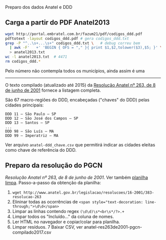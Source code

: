 Preparo dos dados Anatel e DDD

## Carga a partir do PDF Anatel2013
 
```sh
wget http://portal.embratel.com.br/fazum21/pdf/codigos_ddd.pdf
pdftotext -layout codigos_ddd.pdf # gera codigos_ddd.txt
grep -P "^..\s+...\s+" codigos_ddd.txt \   # debug correu bem
  | awk -F'   +' 'BEGIN { OFS = "," }{ print $1,$2,tolower($3),$5; }' \
  > anatel2013.txt
wc -l anatel2013.txt  # 4471
rm codigos_ddd.*
```
Pelo número não contempla todos os municípios, ainda assim é uma 


------



O texto compilado (atualizado até 2015) da [Resolução Anatel nº 263, de 8 de junho de 2001](http://www.anatel.gov.br/legislacao/resolucoes/16-2001/383-resolucao-263) fornece a listagem completa.

São 67 macro-regiões do DDD, encabeçadas ("chaves" do DDD) pelas cidades principais:
```
DDD 11 – São Paulo – SP
DDD 12 – São José dos Campos – SP
DDD 13 – Santos – SP
...
DDD 98 – São Luís – MA
DDD 99 – Imperatriz – MA
```
Ver arquivo `anatel-ddd_chave.csv` que permitirá indicar as cidades eleitas como chave de referência do DDD.

## Preparo da resolução do PGCN
*Resolução Anatel nº 263, de 8 de junho de 2001*.  Ver também [planilha limpa](https://docs.google.com/spreadsheets/d/1C6Z9UsGID_9ITFytud5rwQRelRIXHmZmAn5Zia-kdF8/edit?usp=sharing). Passo-a-passo da obtenção da planilha:

1. `wget http://www.anatel.gov.br/legislacao/resolucoes/16-2001/383-resolucao-263`
2. Elininar todas as ocorrências de `<span style="text-decoration: line-through;">\d\d</span>`
3. Limpar as linhas contendo regex `(\d\d)\s*<br\s*/?>.+`
4. Limpar todos os "Incluído..." da coluna de nomes.
5. Ler HTML no navegador e copiar/colar para planilha.
6. Limpar resíduos.
7 Baixar CSV, ver anatel-res263de2001-pgcn-compilado2017.csv

